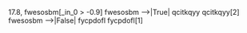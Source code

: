 17.8, fwesosbm[_in_0 > -0.9]
fwesosbm -->|True| qcitkqyy
qcitkqyy[2]
fwesosbm -->|False| fycpdofl
fycpdofl[1]

